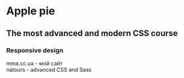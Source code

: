 # Apple pie
## The most advanced and modern CSS course
### Responsive design

mma.cc.ua - мой сайт<br>
natours - advanced CSS and Sass